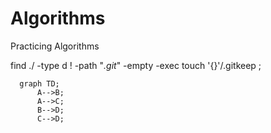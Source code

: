 # Algorithms
Practicing Algorithms

find ./ -type d ! -path "*.git*" -empty -exec touch '{}'/.gitkeep \;


```mermaid
  graph TD;
      A-->B;
      A-->C;
      B-->D;
      C-->D;
```
